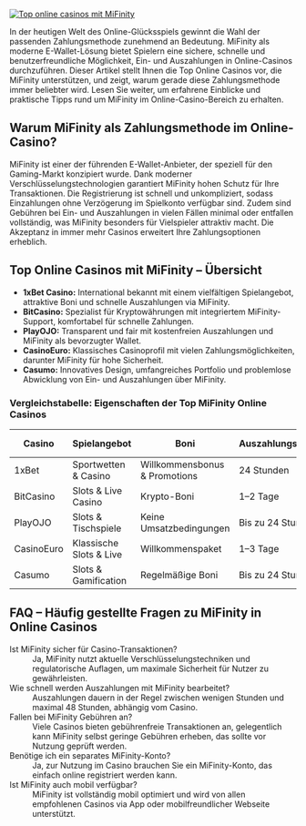 [![Top online casinos mit MiFinity](https://123-caf.pages.dev/gitsignup.png)](https://vrmoo.ru/Bt82HjjY)

<p>In der heutigen Welt des Online-Glücksspiels gewinnt die Wahl der passenden Zahlungsmethode zunehmend an Bedeutung. MiFinity als moderne E-Wallet-Lösung bietet Spielern eine sichere, schnelle und benutzerfreundliche Möglichkeit, Ein- und Auszahlungen in Online-Casinos durchzuführen. Dieser Artikel stellt Ihnen die Top Online Casinos vor, die MiFinity unterstützen, und zeigt, warum gerade diese Zahlungsmethode immer beliebter wird. Lesen Sie weiter, um erfahrene Einblicke und praktische Tipps rund um MiFinity im Online-Casino-Bereich zu erhalten.</p>  <h2>Warum MiFinity als Zahlungsmethode im Online-Casino?</h2> <p>MiFinity ist einer der führenden E-Wallet-Anbieter, der speziell für den Gaming-Markt konzipiert wurde. Dank moderner Verschlüsselungstechnologien garantiert MiFinity hohen Schutz für Ihre Transaktionen. Die Registrierung ist schnell und unkompliziert, sodass Einzahlungen ohne Verzögerung im Spielkonto verfügbar sind. Zudem sind Gebühren bei Ein- und Auszahlungen in vielen Fällen minimal oder entfallen vollständig, was MiFinity besonders für Vielspieler attraktiv macht. Die Akzeptanz in immer mehr Casinos erweitert Ihre Zahlungsoptionen erheblich.</p>  <h2>Top Online Casinos mit MiFinity – Übersicht</h2> <ul> <li><strong>1xBet Casino:</strong> International bekannt mit einem vielfältigen Spielangebot, attraktive Boni und schnelle Auszahlungen via MiFinity.</li> <li><strong>BitCasino:</strong> Spezialist für Kryptowährungen mit integriertem MiFinity-Support, komfortabel für schnelle Zahlungen.</li> <li><strong>PlayOJO:</strong> Transparent und fair mit kostenfreien Auszahlungen und MiFinity als bevorzugter Wallet.</li> <li><strong>CasinoEuro:</strong> Klassisches Casinoprofil mit vielen Zahlungsmöglichkeiten, darunter MiFinity für hohe Sicherheit.</li> <li><strong>Casumo:</strong> Innovatives Design, umfangreiches Portfolio und problemlose Abwicklung von Ein- und Auszahlungen über MiFinity.</li> </ul>  <h3>Vergleichstabelle: Eigenschaften der Top MiFinity Online Casinos</h3> <table> <thead> <tr> <th>Casino</th> <th>Spielangebot</th> <th>Boni</th> <th>Auszahlungsdauer</th> <th>Mobile App</th> </tr> </thead> <tbody> <tr> <td>1xBet</td> <td>Sportwetten & Casino</td> <td>Willkommensbonus & Promotions</td> <td>24 Stunden</td> <td>Ja</td> </tr> <tr> <td>BitCasino</td> <td>Slots & Live Casino</td> <td>Krypto-Boni</td> <td>1–2 Tage</td> <td>Ja</td> </tr> <tr> <td>PlayOJO</td> <td>Slots & Tischspiele</td> <td>Keine Umsatzbedingungen</td> <td>Bis zu 24 Stunden</td> <td>Ja</td> </tr> <tr> <td>CasinoEuro</td> <td>Klassische Slots & Live</td> <td>Willkommenspaket</td> <td>1–3 Tage</td> <td>Ja</td> </tr> <tr> <td>Casumo</td> <td>Slots & Gamification</td> <td>Regelmäßige Boni</td> <td>Bis zu 24 Stunden</td> <td>Ja</td> </tr> </tbody> </table>  <h2>FAQ – Häufig gestellte Fragen zu MiFinity in Online Casinos</h2> <dl> <dt>Ist MiFinity sicher für Casino-Transaktionen?</dt> <dd>Ja, MiFinity nutzt aktuelle Verschlüsselungstechniken und regulatorische Auflagen, um maximale Sicherheit für Nutzer zu gewährleisten.</dd>  <dt>Wie schnell werden Auszahlungen mit MiFinity bearbeitet?</dt> <dd>Auszahlungen dauern in der Regel zwischen wenigen Stunden und maximal 48 Stunden, abhängig vom Casino.</dd>  <dt>Fallen bei MiFinity Gebühren an?</dt> <dd>Viele Casinos bieten gebührenfreie Transaktionen an, gelegentlich kann MiFinity selbst geringe Gebühren erheben, das sollte vor Nutzung geprüft werden.</dd>  <dt>Benötige ich ein separates MiFinity-Konto?</dt> <dd>Ja, zur Nutzung im Casino brauchen Sie ein MiFinity-Konto, das einfach online registriert werden kann.</dd>  <dt>Ist MiFinity auch mobil verfügbar?</dt> <dd>MiFinity ist vollständig mobil optimiert und wird von allen empfohlenen Casinos via App oder mobilfreundlicher Webseite unterstützt.</dd> </dl>